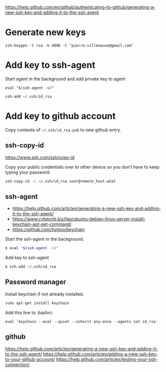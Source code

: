 
https://help.github.com/en/github/authenticating-to-github/generating-a-new-ssh-key-and-adding-it-to-the-ssh-agent

# Generate new keys

	ssh-keygen -t rsa -b 4096 -C "pierre.villeneuve@gmail.com"

# Add key to ssh-agent

Start agent in the background and add private key to agent

	eval "$(ssh-agent -s)"

	ssh-add ~/.ssh/id_rsa


# Add key to github account

Copy contents of `~/.ssh/id_rsa.pub` to new github entry.



## ssh-copy-id

https://www.ssh.com/ssh/copy-id

Copy your public credentials over to other device so you don’t have to keep typing your password


```sh
ssh-copy-id -i ~/.ssh/id_rsa user@remote_host.what
```

## ssh-agent

- https://help.github.com/articles/generating-a-new-ssh-key-and-adding-it-to-the-ssh-agent/
- https://www.cyberciti.biz/faq/ubuntu-debian-linux-server-install-keychain-apt-get-command/
- https://github.com/funtoo/keychain

Start the ssh-agent in the background.

```sh
$ eval "$(ssh-agent -s)"
```

Add key to ssh-agent

```sh
$ ssh-add ~/.ssh/id_rsa
```

## Password manager

Install keychain if not already installed.

```sh
sudo apt-get install keychain
```

Add this line to .bashrc:

    eval `keychain --eval --quiet --inherit any-once --agents ssh id_rsa`


## github

https://help.github.com/articles/generating-a-new-ssh-key-and-adding-it-to-the-ssh-agent/
https://help.github.com/articles/adding-a-new-ssh-key-to-your-github-account/
https://help.github.com/articles/testing-your-ssh-connection/


